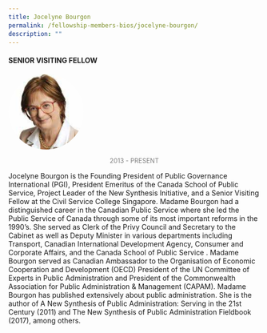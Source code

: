 ```yaml
---
title: Jocelyne Bourgon
permalink: /fellowship-members-bios/jocelyne-bourgon/
description: ""
---
```

<style>
.fellow-image-pic {
	border-radius: 50%;
	height: 30% !important;
	width: 30% !important;
	}
	
fellow-img {
		text-align: center;
	}

.fellow-tenure {
	text-align: center;
	color: grey;
	font-size: 0.9em;
	}	

</style>
#### SENIOR VISITING FELLOW

<div class="fellow-img">
<img class="fellow-image-pic" src="/images/FellowshipImages/fellowships_jocelyne_bourgon_2x.jpg">
<p class="fellow-tenure">2013 - PRESENT</p>
</div>

<p>
Jocelyne Bourgon is the Founding President of Public Governance International (PGI), President Emeritus of the Canada School of Public Service, Project Leader of the New Synthesis Initiative, and a Senior Visiting Fellow at the Civil Service College Singapore. Madame Bourgon had a distinguished career in the Canadian Public Service where she led the Public Service of Canada through some of its most important reforms in the 1990’s. She served as Clerk of the Privy Council and Secretary to the Cabinet as well as Deputy Minister in various departments including Transport, Canadian International Development Agency, Consumer and Corporate Affairs, and the Canada School of Public Service . Madame Bourgon served as Canadian Ambassador to the Organisation of Economic Cooperation and Development (OECD) President of the UN Committee of Experts in Public Administration and President of the Commonwealth Association for Public Administration &amp; Management (CAPAM). Madame Bourgon has published extensively about public administration. She is the author of A New Synthesis of Public Administration: Serving in the 21st Century (2011) and The New Synthesis of Public Administration Fieldbook (2017), among others.


</p>